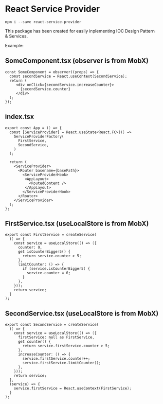 # React Service Provider

```
npm i --save react-service-provider
```

This package has been created for easily inplementing IOC Design Pattern & Services.

Example:

## SomeComponent.tsx (observer is from MobX)

```
const SomeComponent = observer((props) => {
  const secondService = React.useContext(SecondService);
  return (
     <div onClick={secondService.increaseCounter}>
       {secondService.counter}
     </div>
  );
});
```

## index.tsx

```
export const App = () => {
  const [ServiceProvider] = React.useState<React.FC>(() =>
    ServiceProviderFactory(
      FirstService,
      SecondService,
    )
  );

  return (
    <ServiceProvider>
      <Router basename={basePath}>
        <ServiceProviderHook>
         <AppLayout>
           <RoutedContent />
         </AppLayout>
        </ServiceProviderHook>
      </Router>
    </ServiceProvider>
  );
};
```

## FirstService.tsx (useLocalStore is from MobX)

```
export const FirstService = createService(
  () => {
    const service = useLocalStore(() => ({
      counter: 0,
      get isCounterBigger5() {
        return service.counter > 5;
      },
      limitCounter: () => {
        if (service.isCounterBigger5) {
          service.counter = 0;
        }
      },
    }));
    return service;
  }
);
```

## SecondService.tsx (useLocalStore is from MobX)

```
export const SecondService = createService(
  () => {
    const service = useLocalStore(() => ({
      firstService: null as FirstService,
      get counter() {
        return service.firstService.counter > 5;
      },
      increaseCounter: () => {
        service.firstService.counter++;
        service.firstService.limitCounter();
      },
    }));
    return service;
  },
  (service) => {
    service.firstService = React.useContext(FirstService);
  }
);
```
